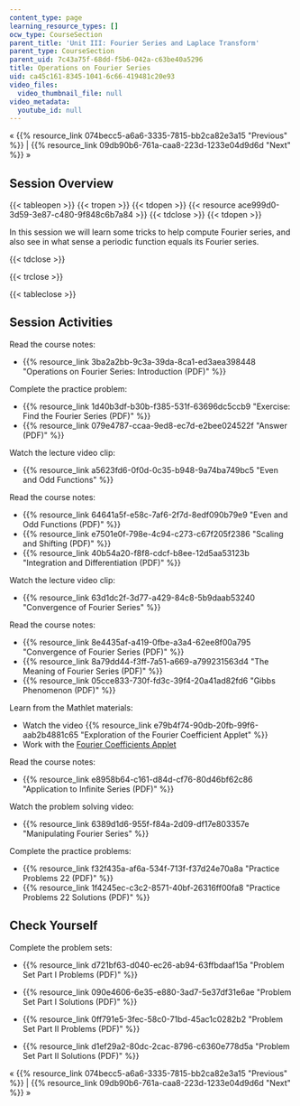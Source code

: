 ```yaml
---
content_type: page
learning_resource_types: []
ocw_type: CourseSection
parent_title: 'Unit III: Fourier Series and Laplace Transform'
parent_type: CourseSection
parent_uid: 7c43a75f-68dd-f5b6-042a-c63be40a5296
title: Operations on Fourier Series
uid: ca45c161-8345-1041-6c66-419481c20e93
video_files:
  video_thumbnail_file: null
video_metadata:
  youtube_id: null
---
```


« {{% resource_link 074becc5-a6a6-3335-7815-bb2ca82e3a15 "Previous" %}} | {{% resource_link 09db90b6-761a-caa8-223d-1233e04d9d6d "Next" %}} »

Session Overview
----------------

{{< tableopen >}}
{{< tropen >}}
{{< tdopen >}}
{{< resource ace999d0-3d59-3e87-c480-9f848c6b7a84 >}}
{{< tdclose >}}
{{< tdopen >}}


In this session we will learn some tricks to help compute Fourier series, and also see in what sense a periodic function equals its Fourier series.


{{< tdclose >}}

{{< trclose >}}

{{< tableclose >}}

Session Activities
------------------

Read the course notes:

*   {{% resource_link 3ba2a2bb-9c3a-39da-8ca1-ed3aea398448 "Operations on Fourier Series: Introduction (PDF)" %}}

Complete the practice problem:

*   {{% resource_link 1d40b3df-b30b-f385-531f-63696dc5ccb9 "Exercise: Find the Fourier Series (PDF)" %}}
*   {{% resource_link 079e4787-ccaa-9ed8-ec7d-e2bee024522f "Answer (PDF)" %}}

Watch the lecture video clip:

*   {{% resource_link a5623fd6-0f0d-0c35-b948-9a74ba749bc5 "Even and Odd Functions" %}}

Read the course notes:

*   {{% resource_link 64641a5f-e58c-7af6-2f7d-8edf090b79e9 "Even and Odd Functions (PDF)" %}}
*   {{% resource_link e7501e0f-798e-4c94-c273-c67f205f2386 "Scaling and Shifting (PDF)" %}}
*   {{% resource_link 40b54a20-f8f8-cdcf-b8ee-12d5aa53123b "Integration and Differentiation (PDF)" %}}

Watch the lecture video clip:

*   {{% resource_link 63d1dc2f-3d77-a429-84c8-5b9daab53240 "Convergence of Fourier Series" %}}

Read the course notes:

*   {{% resource_link 8e4435af-a419-0fbe-a3a4-62ee8f00a795 "Convergence of Fourier Series (PDF)" %}}
*   {{% resource_link 8a79dd44-f3ff-7a51-a669-a799231563d4 "The Meaning of Fourier Series (PDF)" %}}
*   {{% resource_link 05cce833-730f-fd3c-39f4-20a41ad82fd6 "Gibbs Phenomenon (PDF)" %}}

Learn from the Mathlet materials:

*   Watch the video {{% resource_link e79b4f74-90db-20fb-99f6-aab2b4881c65 "Exploration of the Fourier Coefficient Applet" %}}
*   Work with the [Fourier Coefficients Applet](/ans7870/18/18.03SC/fourierCoefficients.html "Open in a new window.")

Read the course notes:

*   {{% resource_link e8958b64-c161-d84d-cf76-80d46bf62c86 "Application to Infinite Series (PDF)" %}}

Watch the problem solving video:

*   {{% resource_link 6389d1d6-955f-f84a-2d09-df17e803357e "Manipulating Fourier Series" %}}

Complete the practice problems:

*   {{% resource_link f32f435a-af6a-534f-713f-f37d24e70a8a "Practice Problems 22 (PDF)" %}}
*   {{% resource_link 1f4245ec-c3c2-8571-40bf-26316ff00fa8 "Practice Problems 22 Solutions (PDF)" %}}

Check Yourself
--------------

Complete the problem sets:

*   {{% resource_link d721bf63-d040-ec26-ab94-63ffbdaaf15a "Problem Set Part I Problems (PDF)" %}}
*   {{% resource_link 090e4606-6e35-e880-3ad7-5e37df31e6ae "Problem Set Part I Solutions (PDF)" %}}
  
*   {{% resource_link 0ff791e5-3fec-58c0-71bd-45ac1c0282b2 "Problem Set Part II Problems (PDF)" %}}
*   {{% resource_link d1ef29a2-80dc-2cac-8796-c6360e778d5a "Problem Set Part II Solutions (PDF)" %}}

« {{% resource_link 074becc5-a6a6-3335-7815-bb2ca82e3a15 "Previous" %}} | {{% resource_link 09db90b6-761a-caa8-223d-1233e04d9d6d "Next" %}} »